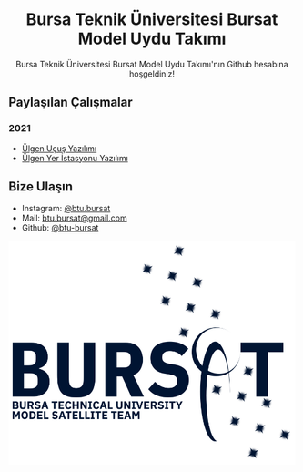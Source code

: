 <h1 align="center">Bursa Teknik Üniversitesi Bursat Model Uydu Takımı</h1>

<p align="center">Bursa Teknik Üniversitesi Bursat Model Uydu Takımı'nın Github hesabına hoşgeldiniz!</p>

## Paylaşılan Çalışmalar

### 2021

* [Ülgen Uçuş Yazılımı](https://github.com/btu-bursat/ulgen-ucus-yazilimi-2021)
* [Ülgen Yer İstasyonu Yazılımı](https://github.com/btu-bursat/ulgen-yer-istasyonu-2021)

## Bize Ulaşın

* Instagram: [@btu.bursat](https://www.instagram.com/btu.bursat/)
* Mail: [btu.bursat@gmail.com](mailto:btu.bursat@gmail.com)
* Github: [@btu-bursat](https://github.com/btu-bursat)

<p align="center"><img src="https://raw.githubusercontent.com/Bursat/.github/main/images/logo.png"></img></p>
